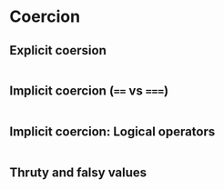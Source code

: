 # Coercion

## Explicit coersion

``` js

```

## Implicit coercion (`==` vs `===`)

``` js

```

## Implicit coercion: Logical operators

``` js

```

## Thruty and falsy values

``` js

```